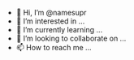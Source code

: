 - 👋 Hi, I’m @namesupr
- 👀 I’m interested in ...
- 🌱 I’m currently learning ...
- 💞️ I’m looking to collaborate on ...
- 📫 How to reach me ...

<!---
namesupr/namesupr is a ✨ special ✨ repository because its `README.md` (this file) appears on your GitHub profile.
You can click the Preview link to take a look at your changes.
--->
